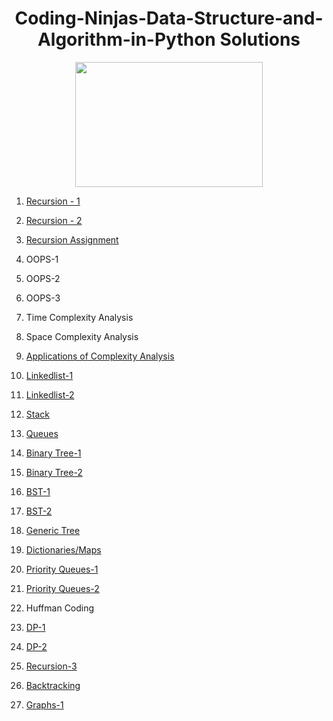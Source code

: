 <h1 align="center"><b>Coding-Ninjas-Data-Structure-and-Algorithm-in-Python Solutions </b></h1>
<p align="center"><img src="https://pa1.narvii.com/7033/f52fb7e1b69cea2a8120b4d2824196c956180015r1-538-302_hq.gif" width="300" height="200" /></p>
<p1 text-align=center>
   <ol> 
  <p><li><a href="https://github.com/Crazy2code15/Coding-Ninjas-Data-Structure-and-Algorithm-in-Python/tree/main/Recursion-1"> Recursion - 1 </a></li></p>
  <p><li><a href="https://github.com/Crazy2code15/Coding-Ninjas-Data-Structure-and-Algorithm-in-Python/tree/main/Recursion-2"> Recursion - 2 </a></li></p>
  <p><li><a href="https://github.com/Crazy2code15/Coding-Ninjas-Data-Structure-and-Algorithm-in-Python/blob/main/Recursion%20assignments/All%20the%20Assignments%20of%20Recursion.ipynb"> Recursion Assignment </a></p>
     <p><li> OOPS-1 </li></p>
     <p><li> OOPS-2 </li></p>
     <p><li> OOPS-3</li></p>
     <p><li> Time Complexity Analysis </li></p>
     <p><li> Space Complexity Analysis</li></p>
     <p><li><a href="https://github.com/Crazy2code15/Coding-Ninjas-Data-Structure-and-Algorithm-in-Python/blob/main/Applications%20of%20Complexity%20Analysis/All%20Codes.ipynb"> Applications of Complexity Analysis </a></li></p>
     <p><li><a href="https://github.com/Crazy2code15/Coding-Ninjas-Data-Structure-and-Algorithm-in-Python/blob/main/linkedlist-1/all%20codes%20in%20one.ipynb"> Linkedlist-1 </a></li></p>
     <p><li><a href="https://github.com/Crazy2code15/Coding-Ninjas-Data-Structure-and-Algorithm-in-Python/tree/main/linkedlist-2"> Linkedlist-2 </a></li></p>
     <p><li><a href="https://github.com/Crazy2code15/Coding-Ninjas-Data-Structure-and-Algorithm-in-Python/blob/main/Stack/All%20codes%20in%20one.ipynb"> Stack </a></li></p>
     <p><li><a href="https://github.com/Crazy2code15/Coding-Ninjas-Data-Structure-and-Algorithm-in-Python/blob/main/Queues/All%20code%20in%20one.ipynb"> Queues </a></li></p>
      <p><li><a href="https://github.com/Crazy2code15/Coding-Ninjas-Data-Structure-and-Algorithm-in-Python/blob/main/Binary%20Tree-1/All%20codes%20in%20one%20file.ipynb"> Binary Tree-1 </a></li></p>
      <p><li><a href="https://github.com/Crazy2code15/Coding-Ninjas-Data-Structure-and-Algorithm-in-Python/blob/main/Binary%20Tree-2/All%20code%20in%20one%20file.ipynb"> Binary Tree-2 </a></li></p>
      <p><li><a href="https://github.com/Crazy2code15/Coding-Ninjas-Data-Structure-and-Algorithm-in-Python/blob/main/BST-1/All%20in%20one.ipynb"> BST-1 </a></li></p>
      <p><li><a href="https://github.com/Crazy2code15/Coding-Ninjas-Data-Structure-and-Algorithm-in-Python/blob/main/BST-2/all%20in%20one.ipynb"> BST-2 </a></li></p>
      <p><li><a href="https://github.com/Crazy2code15/Coding-Ninjas-Data-Structure-and-Algorithm-in-Python/blob/main/Generic%20Tree/all%20in%20one.ipynb"> Generic Tree </a></li></p>
      <p><li><a href="https://github.com/Crazy2code15/Coding-Ninjas-Data-Structure-and-Algorithm-in-Python/blob/main/Dictionaries%20Maps/all%20in%20one.ipynb"> Dictionaries/Maps </a></li></p>
      <p><li><a href="https://github.com/Crazy2code15/Coding-Ninjas-Data-Structure-and-Algorithm-in-Python/blob/main/Priority%20Queue-1/All%20in%20one.ipynb"> Priority Queues-1 </a></li></p>
      <p><li><a href="https://github.com/Crazy2code15/Coding-Ninjas-Data-Structure-and-Algorithm-in-Python/blob/main/Priority%20Queues-2/all%20in%20one.ipynb"> Priority Queues-2 </a></li></p>
      <p><li> Huffman Coding </li></p>
      <p><li><a href="https://github.com/Crazy2code15/Coding-Ninjas-Data-Structure-and-Algorithm-in-Python/blob/main/DP-1.ipynb"> DP-1 </a></li></p>
      <p><li><a href="https://github.com/Crazy2code15/Coding-Ninjas-Data-Structure-and-Algorithm-in-Python/blob/main/DP-2.ipynb"> DP-2 </a></li></p>
      <p><li><a href="https://github.com/Crazy2code15/Coding-Ninjas-Data-Structure-and-Algorithm-in-Python/tree/main/Recursion-3"> Recursion-3 </a></li></p>
      <p><li><a href="https://github.com/Crazy2code15/Coding-Ninjas-Data-Structure-and-Algorithm-in-Python/blob/main/Backtracking.ipynb"> Backtracking </a></li></p>
      <p><li><a href="https://github.com/Crazy2code15/Coding-Ninjas-Data-Structure-and-Algorithm-in-Python/blob/main/Graphs-1.ipynb"> Graphs-1 </a></li></p>

 
  </ol>
</p1>
